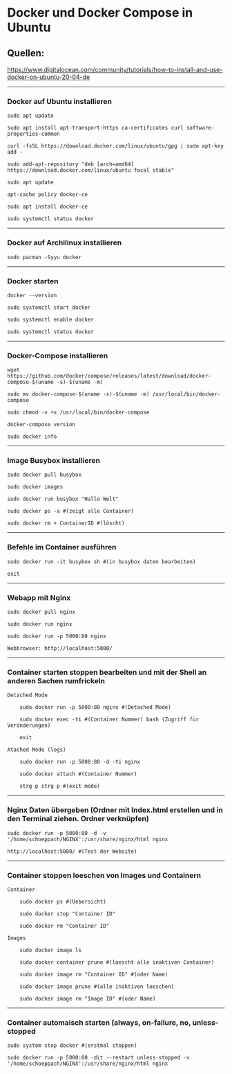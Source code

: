 
# Docker und Docker Compose in Ubuntu


##  Quellen:

https://www.digitalocean.com/community/tutorials/how-to-install-and-use-docker-on-ubuntu-20-04-de
	
---

### Docker auf Ubuntu installieren

	sudo apt update
	
	sudo apt install apt-transport-https ca-certificates curl software-properties-common
	
	curl -fsSL https://download.docker.com/linux/ubuntu/gpg | sudo apt-key add -
	
	sudo add-apt-repository "deb [arch=amd64] https://download.docker.com/linux/ubuntu focal stable"
	
	sudo apt update
	
	apt-cache policy docker-ce
	
	sudo apt install docker-ce
	
	sudo systemctl status docker
	
---
		
### Docker auf Archilinux installieren
	
	sudo pacman -Syyu docker
	
---
	
### Docker starten	
	
	docker --version

	sudo systemctl start docker

	sudo systemctl enable docker

	sudo systemctl status docker
	
---	
	
### Docker-Compose installieren

	wget https://github.com/docker/compose/releases/latest/download/docker-compose-$(uname -s)-$(uname -m)
	
	sudo mv docker-compose-$(uname -s)-$(uname -m) /usr/local/bin/docker-compose

	sudo chmod -v +x /usr/local/bin/docker-compose
	
	docker-compose version
	
	sudo docker info
	
---	
	
### Image Busybox installieren

	sudo docker pull busybox
	
	sudo docker images
	
	sudo docker run busybox "Hallo Welt"
	
	sudo docker ps -a #(zeigt alle Container)
	
	sudo docker rm + ContainerID #(löscht)
	
---	
	
### Befehle im Container ausführen

	sudo docker run -it busybox sh #(in busybox daten bearbeiten)
	
	exit
	
---
	
### Webapp mit Nginx

	sudo docker pull nginx
	
	sudo docker run nginx
	
	sudo docker run -p 5000:80 nginx
	
	Webbrowser: http://localhost:5000/
	
----	

### Container starten stoppen bearbeiten und mit der Shell an anderen Sachen rumfrickeln

	Detached Mode 	
	
		sudo docker run -p 5000:80 nginx #(Detached Mode)
	
		sudo docker exec -ti #(Container Nummer) bash (Zugriff für Veränderungen)
		
		exit
	
	Atached Mode (logs)

		sudo docker run -p 5000:80 -d -ti nginx

		sudo docker attach #(Container Nummer)
		
		strg p strg p #(exit mode)
	
---	
	
### Nginx Daten übergeben (Ordner mit Index.html erstellen und in den Terminal ziehen. Ordner verknüpfen)

	sudo docker run -p 5000:80 -d -v '/home/schoeppach/NGINX':/usr/share/nginx/html nginx
	
	http://localhost:5000/ #(Test der Website)
	
---
	
### Container stoppen loeschen von Images und Containern

	Container
	
		sudo docker ps #(Uebersicht)
	
		sudo docker stop "Container ID"
	
		sudo docker rm "Container ID"
		
	Images
	
		sudo docker image ls
		
		sudo docker container prune #(loescht alle inaktiven Container)
		
		sudo docker image rm "Container ID" #(oder Name)
		
		sudo docker image prune #(alle inaktiven loeschen)
	
		sudo docker image rm "Image ID" #(oder Name)
		
---
		
### Container automaisch starten (always, on-failure, no, unless-stopped

	sudo system stop docker #(erstmal stoppen)
	
	sudo docker run -p 5000:80 -dit --restart unless-stopped -v '/home/schoeppach/NGINX':/usr/share/nginx/html nginx
  
  
  
